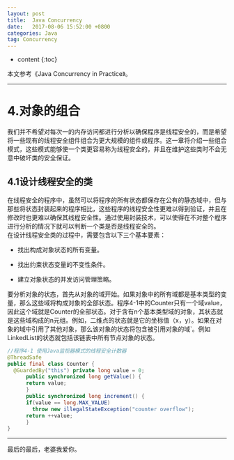 ```yaml
---
layout: post
title:  Java Concurrency
date:   2017-08-06 15:52:00 +0800
categories: Java
tag: Concurrency
---
```


* content
{:toc}


本文参考《Java Concurrency in Practice》。
<hr>

4.对象的组合
====================================

我们并不希望对每次一的内存访问都进行分析以确保程序是线程安全的，而是希望将一些现有的线程安全组件组合为更大规模的组件或程序。这一章将介绍一些组合模式，这些模式能够使一个类更容易称为线程安全的，并且在维护这些类时不会无意中破坏类的安全保证。<br>

4.1设计线程安全的类
-----------------------------------
在线程安全的程序中，虽然可以将程序的所有状态都保存在公有的静态域中，但与那些将状态封装起来的程序相比，这些程序的线程安全性更难以得到验证，并且在修改时也更难以确保其线程安全性。通过使用封装技术，可以使得在不对整个程序进行分析的情况下就可以判断一个类是否是线程安全的。<br>
在设计线程安全类的过程中，需要包含以下三个基本要素：
+ 找出构成对象状态的所有变量。

+ 找出约束状态变量的不变性条件。

+ 建立对象状态的并发访问管理策略。

要分析对象的状态，首先从对象的域开始。如果对象中的所有域都是基本类型的变量，那么这些域将构成对象的全部状态。程序4-1中的Counter只有一个域value，因此这个域就是Counter的全部状态。对于含有n个基本类型域的对象，其状态就是这些域构成的n元组。例如，二维点的状态就是它的坐标值（x，y）。如果在对象的域中引用了其他对象，那么该对象的状态将包含被引用对象的域`。例如LinkedList的状态就包括该链表中所有节点对象的状态。

  ``` java
//程序4-1 使用Java监视器模式的线程安全计数器  
@ThreadSafe
  public final class Counter {
  	@GuardedBy("this") private long value = 0;
    	public synchronized long getValue() {
        return value;
    	}
    	public synchronized long increment() {
        if(value == long.MAX_VALUE)
          throw new illegalStateException("counter overflow");
        return ++value;
    	} 
  }
  ```



<hr>
​最后的最后，老婆我爱你。









